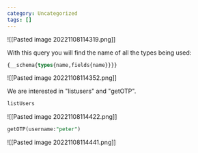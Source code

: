```yaml
---
category: Uncategorized
tags: []
---
```


![[Pasted image 20221108114319.png]]

With this query you will find the name of all the types being used:

```sql
{__schema{types{name,fields{name}}}}
```

![[Pasted image 20221108114352.png]]

We are interested in "listusers" and "getOTP".

```sql
listUsers
```

![[Pasted image 20221108114422.png]]

```sql
getOTP(username:"peter")
```

![[Pasted image 20221108114441.png]]
